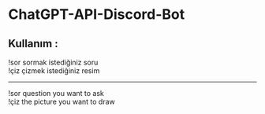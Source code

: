 # ChatGPT-API-Discord-Bot

## Kullanım : 

!sor sormak istediğiniz soru  
!çiz çizmek istediğiniz resim

-------------------------------------------

!sor question you want to ask      
!çiz the picture you want to draw
